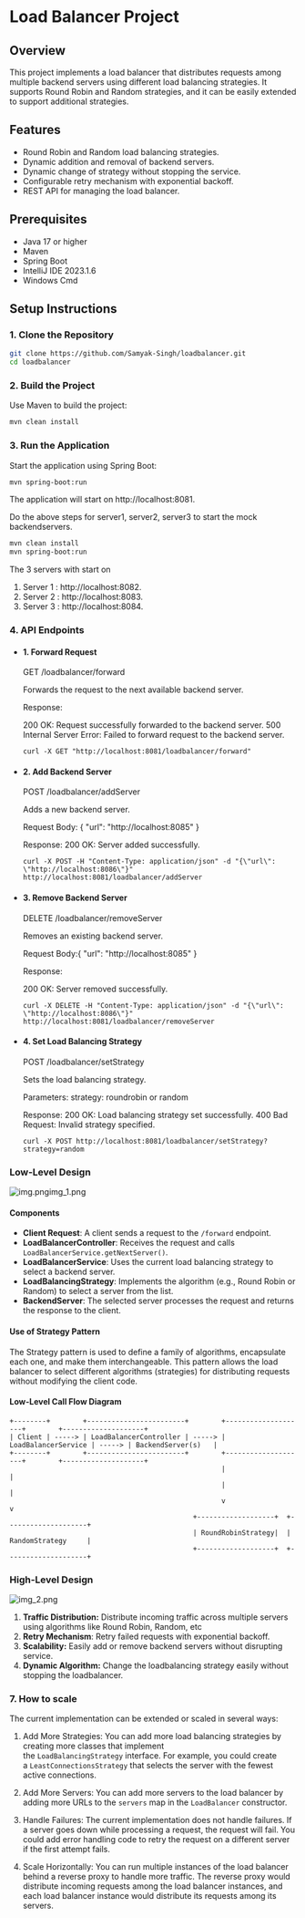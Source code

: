 # Load Balancer Project

## Overview

This project implements a load balancer that distributes requests among multiple backend servers using different load balancing strategies. It supports Round Robin and Random strategies, and it can be easily extended to support additional strategies.

## Features

- Round Robin and Random load balancing strategies.
- Dynamic addition and removal of backend servers.
- Dynamic change of strategy without stopping the service.
- Configurable retry mechanism with exponential backoff.
- REST API for managing the load balancer.

## Prerequisites

- Java 17 or higher
- Maven
- Spring Boot
- IntelliJ IDE 2023.1.6
- Windows Cmd 

## Setup Instructions

### 1. Clone the Repository

```sh
git clone https://github.com/Samyak-Singh/loadbalancer.git
cd loadbalancer
```

### 2. Build the Project
Use Maven to build the project:
```sh
mvn clean install
```
### 3. Run the Application
Start the application using Spring Boot:
```sh
mvn spring-boot:run
```
The application will start on http://localhost:8081.

Do the above steps for server1, server2, server3 to start the mock backendservers. 
```sh
mvn clean install
mvn spring-boot:run
```
The 3 servers with start on 
1. Server 1 : http://localhost:8082.
2. Server 2 : http://localhost:8083.
3. Server 3 : http://localhost:8084.



### 4. API Endpoints


- #### 1. Forward Request
    GET /loadbalancer/forward
    
    Forwards the request to the next available backend server.
    
    Response:
    
    200 OK: Request successfully forwarded to the backend server.
    500 Internal Server Error: Failed to forward request to the backend server.
    ````
    curl -X GET "http://localhost:8081/loadbalancer/forward"
    ````

- #### 2. Add Backend Server
    POST /loadbalancer/addServer
    
    Adds a new backend server.
    
    Request Body: {
  "url": "http://localhost:8085"
  }
    
    Response:
    200 OK: Server added successfully.
    ````
    curl -X POST -H "Content-Type: application/json" -d "{\"url\": \"http://localhost:8086\"}" http://localhost:8081/loadbalancer/addServer
    ````

- #### 3. Remove Backend Server
    DELETE /loadbalancer/removeServer
    
    Removes an existing backend server.
    
    Request Body:{
  "url": "http://localhost:8085"
  }
    
    Response:
    
    200 OK: Server removed successfully.
  ````
  curl -X DELETE -H "Content-Type: application/json" -d "{\"url\": \"http://localhost:8086\"}" http://localhost:8081/loadbalancer/removeServer
  ````

- #### 4. Set Load Balancing Strategy
    POST /loadbalancer/setStrategy
    
    Sets the load balancing strategy.
    
    Parameters:
    strategy: roundrobin or random

    Response:
    200 OK: Load balancing strategy set successfully.
    400 Bad Request: Invalid strategy specified.
    ````
    curl -X POST http://localhost:8081/loadbalancer/setStrategy?strategy=random
    ````

### Low-Level Design
![img.png![img_1.png](img_1.png)](img.png)

#### Components

- **Client Request**: A client sends a request to the `/forward` endpoint.
- **LoadBalancerController**: Receives the request and calls `LoadBalancerService.getNextServer()`.
- **LoadBalancerService**: Uses the current load balancing strategy to select a backend server.
- **LoadBalancingStrategy**: Implements the algorithm (e.g., Round Robin or Random) to select a server from the list.
- **BackendServer**: The selected server processes the request and returns the response to the client.

#### Use of Strategy Pattern

The Strategy pattern is used to define a family of algorithms, encapsulate each one, and make them interchangeable. This pattern allows the load balancer to select different algorithms (strategies) for distributing requests without modifying the client code.
#### Low-Level Call Flow Diagram
```plaintext
+--------+        +------------------------+        +--------------------+        +--------------------+
| Client | -----> | LoadBalancerController | -----> | LoadBalancerService | -----> | BackendServer(s)   |
+--------+        +------------------------+        +--------------------+        +--------------------+
                                                    |                      |
                                                    |                      |
                                                    v                      v
                                             +-------------------+  +--------------------+
                                             | RoundRobinStrategy|  | RandomStrategy     |
                                             +-------------------+  +--------------------+

```
### High-Level Design
![img_2.png](img_2.png)
1. **Traffic Distribution:** Distribute incoming traffic across multiple servers using algorithms like Round Robin, Random, etc
2. **Retry Mechanism**:  Retry failed requests with exponential backoff. 
3. **Scalability:** Easily add or remove backend servers without disrupting service.
4. **Dynamic Algorithm:** Change the loadbalancing strategy easily without stopping the loadbalancer.


### 7. How to scale
The current implementation can be extended or scaled in several ways:

1.  Add More Strategies: You can add more load balancing strategies by creating more classes that implement the `LoadBalancingStrategy` interface. For example, you could create a `LeastConnectionsStrategy` that selects the server with the fewest active connections.

2.  Add More Servers: You can add more servers to the load balancer by adding more URLs to the `servers` map in the `LoadBalancer` constructor.

3.  Handle Failures: The current implementation does not handle failures. If a server goes down while processing a request, the request will fail. You could add error handling code to retry the request on a different server if the first attempt fails.

4.  Scale Horizontally: You can run multiple instances of the load balancer behind a reverse proxy to handle more traffic. The reverse proxy would distribute incoming requests among the load balancer instances, and each load balancer instance would distribute its requests among its servers.



